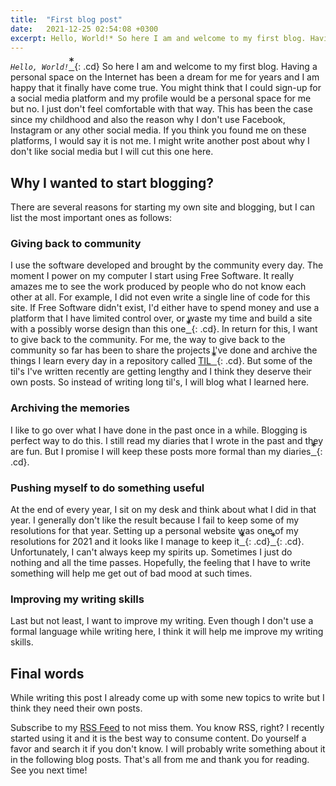 ```yaml
---
title:  "First blog post"
date:   2021-12-25 02:54:08 +0300
excerpt: Hello, World!* So here I am and welcome to my first blog. Having a personal space on the Internet has been a dream for me for years and I am happy that it fi...
---
```

<style>
.ab {
  font-size: 1.3em;
  line-height:0;
  top:0;
}
.cd {

  text-decoration: none;
}
</style>
*`Hello, World!`*[<sup class="ab">*</sup>](## "I think I just wrote the best first sentence I could write as a programmer :D"){: .cd}
So here I am and welcome to my first blog. Having a personal space on the Internet has been a dream for me for years and I am happy that it finally have come true. You might think that I could sign-up for a social media platform and my profile would be a personal space for me but no. I just don't feel comfortable with that way. This has been the case since my childhood and also the reason why I don't use Facebook, Instagram or any other social media. If you think you found me on these platforms, I would say it is not me. I might write another post about why I don't like social media but I will cut this one here.

## Why I wanted to start blogging?
There are several reasons for starting my own site and blogging, but I can list the most important ones as follows:

### Giving back to community
I use the software developed and brought by the community every day. The moment I power on my computer I start using Free Software. It really amazes me to see the work produced by people who do not know each other at all. For example, I did not even write a single line of code for this site. If Free Software didn't exist, I'd either have to spend money and use a platform that I have limited control over, or waste my time and build a site with a possibly worse design than this one[<sup class="ab">*</sup>](## "swh"){: .cd}. In return for this, I want to give back to the community. For me, the way to give back to the community so far has been to share the projects I've done and archive the things I learn every day in a repository called [TIL](https://github.com/sahinakkaya/til)[<sup class="ab">*</sup>](## "Today I Learned"){: .cd}. But some of the til's I've written recently are getting lengthy and I think they deserve their own posts. So instead of writing long til's, I will blog what I learned here.

### Archiving the memories
I like to go over what I have done in the past once in a while. Blogging is perfect way to do this. I still read my diaries that I wrote in the past and they are fun. But I promise I will keep these posts more formal than my diaries[<sup class="ab">*</sup>](## "swh"){: .cd}.

### Pushing myself to do something useful
At the end of every year, I sit on my desk and think about what I did in that year. I generally don't like the result because I fail to keep some of my resolutions for that year. Setting up a personal website was one of my resolutions for 2021 and it looks like I manage to keep it[<sup class="ab">*</sup>](## "hooray!"){: .cd}[<sup class="ab">*</sup>](## "swh"){: .cd}. Unfortunately, I can't always keep my spirits up. Sometimes I just do nothing and all the time passes. Hopefully, the feeling that I have to write something will help me get out of bad mood at such times. 

### Improving my writing skills
Last but not least, I want to improve my writing. Even though I don't use a formal language while writing here, I think it will help me improve my writing skills.

## Final words
While writing this post I already come up with some new topics to write but I think they need their own posts. 

Subscribe to my <a href="/feed.xml"><i class="fas fa-fw fa-rss-square" aria-hidden="true"></i>RSS Feed</a> to not miss them. You know RSS, right? I recently started using it and it is the best way to consume content. Do yourself a favor and search it if you don't know. I will probably write something about it in the following blog posts. That's all from me and thank you for reading. See you next time!

